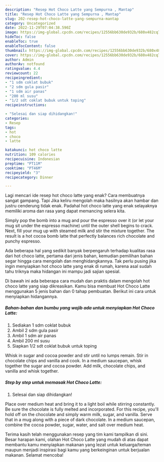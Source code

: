 ```yaml
---
description: "Resep Hot Choco Latte yang Sempurna , Mantap"
title: "Resep Hot Choco Latte yang Sempurna , Mantap"
slug: 202-resep-hot-choco-latte-yang-sempurna-mantap
category: Uncategorized
date: 2022-11-29T07:04:38.590Z
image: https://img-global.cpcdn.com/recipes/12556bb630de932b/680x482cq70/hot-choco-latte-foto-resep-utama.jpg
hideToc: false
enableToc: true
enableTocContent: false
thumbnail: https://img-global.cpcdn.com/recipes/12556bb630de932b/680x482cq70/hot-choco-latte-foto-resep-utama.jpg
cover: https://img-global.cpcdn.com/recipes/12556bb630de932b/680x482cq70/hot-choco-latte-foto-resep-utama.jpg
author: Admin
authorAv: notfound
ratingvalue: 4.4
reviewcount: 22
recipeingredient:
- "1 sdm coklat bubuk"
- "2 sdm gula pasir"
- "1 sdm air panas"
- "200 ml susu"
- "1/2 sdt coklat bubuk untuk toping"
recipeinstructions:

- "Selesai dan siap dihidangkan!"
categories:
- Resep
tags:
- hot
- choco
- latte

katakunci: hot choco latte 
nutrition: 109 calories
recipecuisine: Indonesian
preptime: "PT11M"
cooktime: "PT46M"
recipeyield: "3"
recipecategory: Dinner

---
```



Lagi mencari ide resep hot choco latte yang enak? Cara membuatnya sangat gampang. Tapi Jika keliru mengolah maka hasilnya akan hambar dan justru cenderung tidak enak. Padahal hot choco latte yang enak selayaknya memiliki aroma dan rasa yang dapat memancing selera kita.


Simply pop the bomb into a mug and pour the espresso over it (or let your mug sit under the espresso machine) until the outer shell begins to crack. Next, fill your mug up with steamed milk and stir the mixture together. The result is a hot cocoa bomb latte that perfectly balances rich chocolate and punchy espresso.

Ada beberapa hal yang sedikit banyak berpengaruh terhadap kualitas rasa dari hot choco latte, pertama dari jenis bahan, kemudian pemilihan bahan segar hingga cara mengolah dan menghidangkannya. Tak perlu pusing jika ingin menyiapkan hot choco latte yang enak di rumah, karena asal sudah tahu triknya maka hidangan ini mampu jadi sajian spesial.


Di bawah ini ada beberapa cara mudah dan praktis dalam mengolah hot choco latte yang siap dikreasikan. Kamu bisa membuat Hot Choco Latte menggunakan 5 jenis bahan dan 0 tahap pembuatan. Berikut ini cara untuk menyiapkan hidangannya.

<!--inarticleads1-->

##### Bahan-bahan dan bumbu yang wajib ada untuk menyiapkan Hot Choco Latte:

1. Sediakan 1 sdm coklat bubuk
1. Ambil 2 sdm gula pasir
1. Ambil 1 sdm air panas
1. Ambil 200 ml susu
1. Siapkan 1/2 sdt coklat bubuk untuk toping


Whisk in sugar and cocoa powder and stir until no lumps remain. Stir in chocolate chips and vanilla and cook. In a medium saucepan, whisk together the sugar and cocoa powder. Add milk, chocolate chips, and vanilla and whisk together. 

<!--inarticleads2-->

##### Step by step untuk memasak Hot Choco Latte:


1. Selesai dan siap dihidangkan!

Place over medium heat and bring it to a light boil while stirring constantly. Be sure the chocolate is fully melted and incorporated. For this recipe, you&#39;ll hold off on the chocolate and simply warm milk, sugar, and vanilla. Serve that in a mug along with a piece of dark chocolate. In a medium saucepan, combine the cocoa powder, sugar, water, and salt over medium heat. 

Terima kasih telah menggunakan resep yang tim kami tampilkan di sini. Besar harapan kami, olahan Hot Choco Latte yang mudah di atas dapat membantu kamu menyiapkan makanan yang lezat untuk keluarga/teman maupun menjadi inspirasi bagi kamu yang berkeinginan untuk berjualan makanan. Selamat mencoba!
